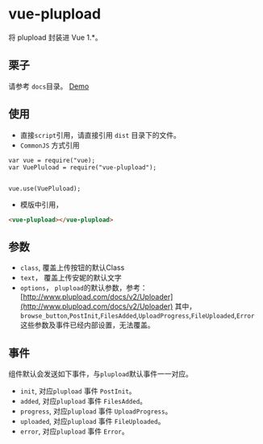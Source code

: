 # vue-plupload

将 plupload 封装进 Vue 1.*。

## 栗子

请参考 `docs`目录。 [Demo](https://mmhk.github.io/vue-plupload/)


## 使用

- 直接`script`引用，请直接引用 `dist` 目录下的文件。
- `CommonJS` 方式引用
```JS
var vue = require("vue);
var VuePluload = require("vue-plupload");


vue.use(VuePluload);
```
- 模版中引用，
```HTML
<vue-plupload></vue-plupload>
```

## 参数

- `class`, 覆盖上传按钮的默认Class
- `text`， 覆盖上传安妮的默认文字
- `options`， `plupload`的默认参数，参考：[http://www.plupload.com/docs/v2/Uploader](http://www.plupload.com/docs/v2/Uploader)
其中，`browse_button`,`PostInit`,`FilesAdded`,`UploadProgress`,`FileUploaded`,`Error` 这些参数及事件已经内部设置，无法覆盖。

## 事件

组件默认会发送如下事件，与`plupload`默认事件一一对应。
- `init`, 对应`plupload` 事件 `PostInit`。
- `added`, 对应`plupload` 事件 `FilesAdded`。
- `progress`, 对应`plupload` 事件 `UploadProgress`。
- `uploaded`, 对应`plupload` 事件 `FileUploaded`。
- `error`, 对应`plupload` 事件 `Error`。